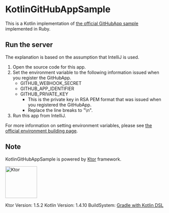 # KotlinGitHubAppSample

This is a Kotlin implementation of [the official GitHubApp sample](https://github.com/github-developer/using-the-github-api-in-your-app.git) implemented in Ruby.

## Run the server

The explanation is based on the assumption that IntelliJ is used.

1. Open the source code for this app.
2. Set the environment variable to the following information issued when you register the GitHubApp.
   - GITHUB_WEBHOOK_SECRET
   - GITHUB_APP_IDENTIFIER
   - GITHUB_PRIVATE_KEY
     - This is the private key in RSA PEM format that was issued when you registered the GitHubApp.
     - Replace the line breaks to "\n".
3. Run this app from IntelliJ.

For more information on setting environment variables, please see [the official environment building page](https://docs.github.com/en/developers/apps/setting-up-your-development-environment-to-create-a-github-app#step-4-prepare-the-runtime-environment).

## Note

KotlinGitHubAppSample is powered by [Ktor](http://ktor.io) framework.

<img src="https://repository-images.githubusercontent.com/40136600/f3f5fd00-c59e-11e9-8284-cb297d193133" alt="Ktor" width="100" style="max-width:20%;">

Ktor Version: 1.5.2 Kotlin Version: 1.4.10
BuildSystem: [Gradle with Kotlin DSL](https://docs.gradle.org/current/userguide/kotlin_dsl.html)
